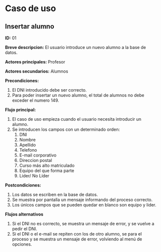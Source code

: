 # Caso de uso

## Insertar alumno

**ID:** 01

**Breve descripcion:** El usuario introduce un nuevo alumno a la base de datos.

**Actores principales:** Profesor

**Actores secundarios:** Alumnos

**Precondiciones:**
1. El DNI introducido debe ser correcto.
2. Para poder insertar un nuevo alumno, el total de alumnos no debe exceder el numero 149.

**Flujo principal:**
1. El caso de uso empieza cuando el usuario necesita introducir un alumno.
2. Se introducen los campos con un determinado orden:
    1. DNI
    2. Nombre
    3. Apellido
    4. Telefono
    5. E-mail corporativo
    6. Direccion postal
    7. Curso más alto matriculado
    8. Equipo del que forma parte
    9. Lider/ No Líder

**Postcondiciones:**
1. Los datos se escriben en la base de datos.
2. Se muestra por pantalla un mensaje informando del proceso correcto.
3. Los únicos campos que se pueden quedar en blanco son equipo y lider.

**Flujos alternativos**
1. Si el DNI no es correcto, se muestra un mensaje de error, y se vuelve a pedir el DNI.
2. Si el DNI o el e-mail se repiten con los de otro alumno, se para el proceso y se muestra un mensaje de error, volviendo al menú de opciones.
